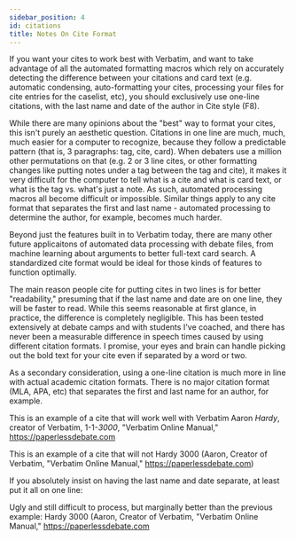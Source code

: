 ```yaml
---
sidebar_position: 4
id: citations
title: Notes On Cite Format
---
```


If you want your cites to work best with Verbatim, and want to take advantage of all the automated formatting macros which rely on accurately detecting the difference between your citations and card text (e.g. automatic condensing, auto-formatting your cites, processing your files for cite entries for the caselist, etc), you should exclusively use one-line citations, with the last name and date of the author in Cite style (F8).

While there are many opinions about the "best" way to format your cites, this isn't purely an aesthetic question. Citations in one line are much, much, much easier for a computer to recognize, because they follow a predictable pattern (that is, 3 paragraphs: tag, cite, card). When debaters use a million other permutations on that (e.g. 2 or 3 line cites, or other formatting changes like putting notes under a tag between the tag and cite), it makes it very difficult for the computer to tell what is a cite and what is card text, or what is the tag vs. what's just a note. As such, automated processing macros all become difficult or impossible. Similar things apply to any cite format that separates the first and last name - automated processing to determine the author, for example, becomes much harder.

Beyond just the features built in to Verbatim today, there are many other future applicaitons of automated data processing with debate files, from machine learning about arguments to better full-text card search. A standardized cite format would be ideal for those kinds of features to function optimally.

The main reason people cite for putting cites in two lines is for better "readability," presuming that if the last name and date are on one line, they will be faster to read. While this seems reasonable at first glance, in practice, the difference is completely negligible. This has been tested extensively at debate camps and with students I've coached, and there has never been a measurable difference in speech times caused by using different citation formats. I promise, your eyes and brain can handle picking out the bold text for your cite even if separated by a word or two.

As a secondary consideration, using a one-line citation is much more in line with actual academic citation formats. There is no major citation format (MLA, APA, etc) that separates the first and last name for an author, for example.

This is an example of a cite that will work well with Verbatim
Aaron *Hardy*, creator of Verbatim, 1-1-*3000*, "Verbatim Online Manual," https://paperlessdebate.com

This is an example of a cite that will not
Hardy 3000
(Aaron, Creator of Verbatim, "Verbatim Online Manual," https://paperlessdebate.com)

If you absolutely insist on having the last name and date separate, at least put it all on one line:

Ugly and still difficult to process, but marginally better than the previous example:
Hardy 3000 (Aaron, Creator of Verbatim, "Verbatim Online Manual," https://paperlessdebate.com
